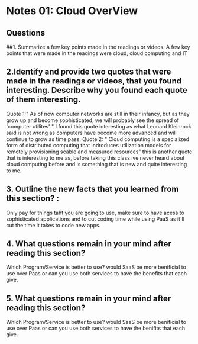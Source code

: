# Notes 01: Cloud OverView
## Questions 
##1. Summarize a few key points made in the readings or videos.
A few key points that were made in the readings were cloud, cloud computing and IT
## 2.Identify and provide two quotes that were made in the readings or videos, that you found interesting. Describe why you found each quote of them interesting.
Quote 1:" As of now computer networks are still in their infancy, but as they grow up and become sophisticated, we will probably see the spread of 'computer utilites' " I found this quote interesting as what Leonard Kleinrock said is not wrong as computers have become more advanced and will continue to grow as time pass. Quote 2: " Cloud computing is a specialized form of distributed computing that indroduces utilization models for remotely provisioning scable and measured resources" this is another quote that is interesting to me as, before taking this class ive never heard about cloud computing before and is something that is new and quite interesting to me.
## 3. Outline the new facts that you learned from this section? :
Only pay for things taht you are going to use, make sure to have acess to sophisticated applications and to cut coding time while using PaaS as it'll cut the time it takes to code new apps.
## 4. What questions remain in your mind after reading this section?
Which Program/Service is better to use? would SaaS be more benificial to use over Paas or can you use both services to have the benefits that each give.
## 5. What questions remain in your mind after reading this section? 
Which Program/Service is better to use? would SaaS be more benificial to use over Paas or can you use both services to have the benifits that each give.
